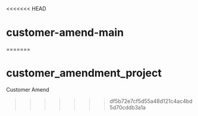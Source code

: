 <<<<<<< HEAD
# customer-amend-main
=======
# customer_amendment_project
Customer Amend
>>>>>>> df5b72e7cf5d55a48d121c4ac4bd5d70cddb3a1a
